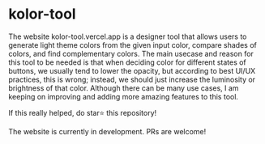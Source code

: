 # kolor-tool

The website kolor-tool.vercel.app is a designer tool that allows users to generate light theme colors from the given input color, compare shades of colors, and find complementary colors. The main usecase and reason for this tool to be needed is that when deciding color for different states of buttons, we usually tend to lower the opacity, but according to best UI/UX practices, this is wrong; instead, we should just increase the luminosity or brightness of that color. Although there can be many use cases, I am keeping on improving and adding more amazing features to this tool.

If this really helped, do star⭐ this repository!

The website is currently in development.
PRs are welcome!
